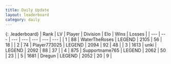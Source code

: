 ```yaml
---
title: Daily Update
layout: leaderboard
category: daily
---
```


{: .leaderboard}
| Rank | LV | Player | Division | Elo | Wins | Losses |
| --- | --- | --- | --- | --- | --- | --- |
| <span data-change="0">1</span> | 88 | <span title="ID: 773086">WaterTheRoses</span> | LEGEND | <span data-change="24">2105</span> | <span data-change="12">56</span> | <span data-change="3">18</span> |
| <span data-change="2">2</span> | 74 | <span title="ID: 773025">Player773025</span> | LEGEND | <span data-change="45">2094</span> | <span data-change="30">92</span> | <span data-change="11">48</span> |
| <span data-change="-1">3</span> | 1613 | <span title="ID: 692745">unki</span> | LEGEND | <span data-change="24">2092</span> | <span data-change="18">88</span> | <span data-change="6">37</span> |
| <span data-change="1">4</span> | 875 | <span title="ID: 188640">Supportname765</span> | LEGEND | <span data-change="22">2062</span> | <span data-change="18">50</span> | <span data-change="8">23</span> |
| <span data-change="4">5</span> | 1681 | <span title="ID: 337810">Dregun</span> | LEGEND | <span data-change="26">2052</span> | <span data-change="9">20</span> | <span data-change="2">9</span> |